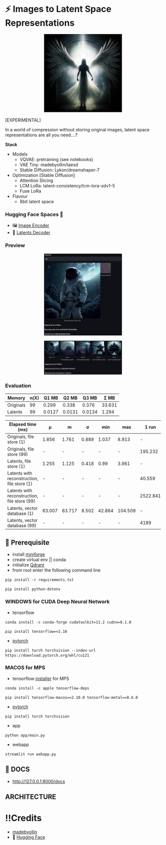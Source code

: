 # ⚡ Images to Latent Space Representations

<p align='center'>
  <img width='50%' src="/asset/angel.png">
</p>

[EXPERIMENTAL]

In a world of compression without storing original images, latent space representations are all you need....?

**Stack**

- Models
    - VQVAE: pretraining (see notebooks)
    - VAE Tiny: madebyollin/taesd
    - Stable Diffusion: Lykon/dreamshaper-7
- Optimization [Stable Diffusion]
    - Attention Slicing
    - LCM LoRa: latent-consistency/lcm-lora-sdv1-5
    - Fuse LoRa
- Flavour
    - 8bit latent space

### Hugging Face Spaces 🤗
- 🖼 [Image Encoder](https://huggingface.co/spaces/ciCic/ImageEncoder)
- 🔢 [Latents Decoder](https://huggingface.co/spaces/ciCic/latents-decoder)

### Preview

<p align='center'>
  <img width='50%' src="/asset/astronaut.png">
</p>

<p align='center'>
  <img width='50%' src="/asset/similar_latents.png">
</p>

### Evaluation

| Memory    | n(X) | Q1 MB  | Q2 MB  | Q3  MB | Σ  MB  |
|-----------|------|--------|--------|--------|--------|
| Originals | 99   | 0.299  | 0.338  | 0.376  | 33.631 |
| Latents   | 99   | 0.0127 | 0.0131 | 0.0134 | 1.294  |

| Elapsed time (ms)                            | µ      | m      | σ     | min    | max     | 1 run    |
|----------------------------------------------|--------|--------|-------|--------|---------|----------|
| Originals, file store (1)                    | 1.856  | 1.761  | 0.889 | 1.037  | 8.913   | -        |
| Originals, file store (99)                   | -      | -      | -     | -      | -       | 195.232  |
| Latents, file store (1)                      | 1.255  | 1.125  | 0.418 | 0.99   | 3.961   | -        |
| Latents with reconstruction, file store (1)  | -      | -      | -     | -      | -       | 40.559   |
| Latents with reconstruction, file store (99) | -      | -      | -     | -      | -       | 2522.841 |
| Latents, vector database (1)                 | 63.007 | 63.717 | 8.502 | 42.864 | 104.509 | -        |
| Latents, vector database (99)                | -      | -      | -     | -      | -       | 4189     |

## 🚀 Prerequisite

- install [miniforge](https://github.com/conda-forge/miniforge)
- create virtual env || conda
- initialize [Qdrant](https://qdrant.tech)
- from root enter the following command line

```commandline
pip install -r requirements.txt
```

```commandline
pip install python-dotenv
```

### **WINDOWS** for CUDA Deep Neural Network

- tensorflow

```commandline 
conda install -c conda-forge cudatoolkit=11.2 cudnn=8.1.0
```

```commandline
pip install tensorflow==2.10
```

- [pytorch](https://pytorch.org/get-started)

```commandline
pip install torch torchvision --index-url https://download.pytorch.org/whl/cu121
```

### **MACOS** for MPS

- tensorflow [installer](https://developer.apple.com/metal/tensorflow-plugin/) for MPS

```commandline 
conda install -c apple tensorflow-deps
```

```commandline
pip install tensorflow-macos==2.10.0 tensorflow-metal==0.6.0
```

- [pytorch](https://pytorch.org/get-started)

```commandline 
pip install torch torchvision
```

- app

```commandline
python app/main.py
```

- webapp

```commandline
streamlit run webapp.py
```

## 📖 DOCS

- http://127.0.0.1:8000/docs

## ARCHITECTURE

# !!Credits

- [madebyollin](https://github.com/madebyollin)
- 🤗 [Hugging Face](https://github.com/huggingface)